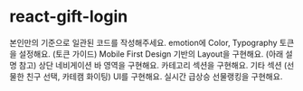 # react-gift-login
본인만의 기준으로 일관된 코드를 작성해주세요.
emotion에 Color, Typography 토큰을 설정해요. (토큰 가이드)
Mobile First Design 기반의 Layout을 구현해요. (아래 설명 참고)
상단 네비게이션 바 영역을 구현해요.
카테고리 섹션을 구현해요.
기타 섹션 (선물한 친구 선택, 카테캠 화이팅) UI를 구현해요.
실시간 급상승 선물랭킹을 구현해요.
